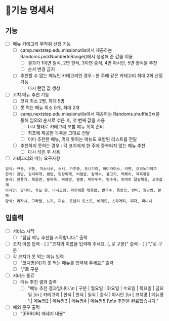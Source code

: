 # 🚀기능 명세서

## 기능
- [ ] 메뉴 카테고리 무작위 선정 기능
  - [ ] camp.nextstep.edu.missionutils에서 제공하는 Randoms.pickNumberInRange()에서 생성해 준 값을 이용
    - [ ] 결과가 1이면 일식, 2면 한식, 3이면 중식, 4면 아시안, 5면 양식을 추천
    - [ ] 순서 변경 금지
  - [ ] 추천할 수 없는 메뉴인 카테고리인 경우 : 한 주에 같은 카테고리 최대 2회 선정 가능
    - [ ] 다시 랜덤 값 생성
- [ ] 코치 메뉴 추천 기능
  - [ ] 코치 최소 2명, 최대 5명
  - [ ] 못 먹는 메뉴 최소 0개, 최대 2개
  - [ ] camp.nextstep.edu.missionutils에서 제공하는 Randoms.shuffle()ㅁ을 통해 임의의 순서로 섞은 후, 첫 번째 값을 사용
    - [ ] List<String> 형태로 카테고리 포함 메뉴 목록 준비
    - [ ] 최초에 제공한 목록을 그대로 전달
    - [ ] 이미 추천한 메뉴, 먹지 못하는 메뉴도 포함된 리스트를 전달
  - [ ] 추천하지 못하는 경우 : 각 코치에게 한 주에 중복되지 않는 메뉴 추천
    - [ ] 다시 섞은 후 사용
- [ ] 카테고리와 메뉴 요구사항
```
일식: 규동, 우동, 미소시루, 스시, 가츠동, 오니기리, 하이라이스, 라멘, 오코노미야끼
한식: 김밥, 김치찌개, 쌈밥, 된장찌개, 비빔밥, 칼국수, 불고기, 떡볶이, 제육볶음
중식: 깐풍기, 볶음면, 동파육, 짜장면, 짬뽕, 마파두부, 탕수육, 토마토 달걀볶음, 고추잡채
아시안: 팟타이, 카오 팟, 나시고렝, 파인애플 볶음밥, 쌀국수, 똠얌꿍, 반미, 월남쌈, 분짜
양식: 라자냐, 그라탱, 뇨끼, 끼슈, 프렌치 토스트, 바게트, 스파게티, 피자, 파니니
```


## 입출력
- [ ] 서비스 시작
    - [ ] "점심 메뉴 추천을 시작합니다." 출력
- [ ] 코치 이름 입력
      - [ ] "코치의 이름을 입력해 주세요. (, 로 구분)" 출력
      - [ ] ","로 구분
- [ ] 각 코치가 못 먹는 메뉴 입력
    - [ ] "코치명(이)가 못 먹는 메뉴를 입력해 주세요." 출력
    - [ ] ","로 구분
- [ ] 서비스 종료
  - [ ] 메뉴 추천 결과 출력
    - [ ] "메뉴 추천 결과입니다.\n
      [ 구분 | 월요일 | 화요일 | 수요일 | 목요일 | 금요일 ]\n
      [ 카테고리 | 한식 | 한식 | 일식 | 중식 | 아시안 ]\n
      [ 코치명 | 메뉴명1 | 메뉴명2 | 메뉴명3 | 메뉴명4 | 메뉴명5 ]\n\n
      추천을 완료했습니다."
- [ ] 예외 문구 출력
  - [ ] "[ERROR] 메세지 내용"
